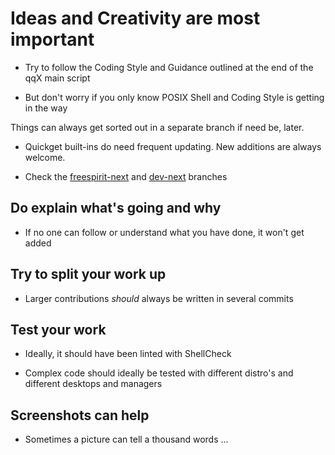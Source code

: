 # Ideas and Creativity are most important

- Try to follow the Coding Style and Guidance outlined at the end of the qqX main script

- But don't worry if you only know POSIX Shell and Coding Style is getting in the way

Things can always get sorted out in a separate branch if need be, later.

- Quickget built-ins do need frequent updating. New additions are always welcome.

- Check the [freespirit-next](https://github.com/TuxVinyards/quickemu/branches) and [dev-next](https://github.com/TuxVinyards/qqX/branches) branches

## Do explain what's going and why

- If no one can follow or understand what you have done, it won't get added

## Try to split your work up

- Larger contributions _should_ always be written in several commits

## Test your work

- Ideally, it should have been linted with ShellCheck

- Complex code should ideally be tested with different distro's and different desktops and managers

## Screenshots can help

- Sometimes a picture can tell a thousand words ...
